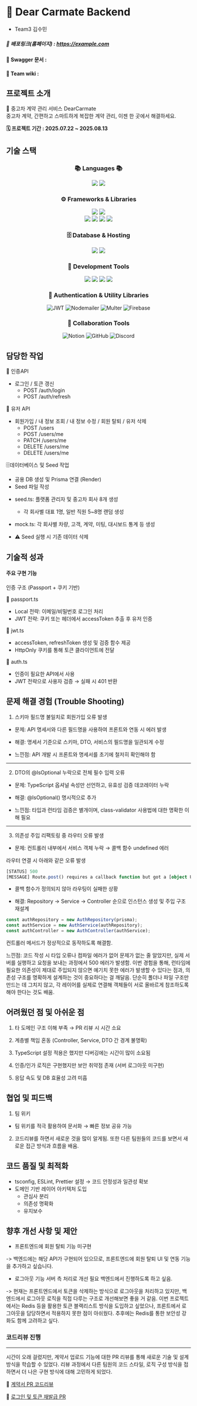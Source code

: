 # 🚗 Dear Carmate Backend
* Team3 김수민
##### 🔗 배포링크(홈페이지) : https://example.com
####  🔗 Swagger 문서 : 
####  🔗 Team wiki : 
## 프로젝트 소개

<p>
 🚗 중고차 계약 관리 서비스 DearCarmate<br/>
     중고차 계약, 간편하고 스마트하게
     복잡한 계약 관리, 이젠 한 곳에서 해결하세요.
</p>


<p>
<strong>🗓️ 프로젝트 기간 : 2025.07.22 ~ 2025.08.13</strong>
</p>

## 기술 스택

<h3 align="center"><b>📚 Languages 📚</b></h3>

<p align="center"> <img src="https://img.shields.io/badge/TypeScript-3178C6?style=for-the-badge&logo=typescript&logoColor=white" /> 
<img src="https://img.shields.io/badge/Node.js-339933?style=for-the-badge&logo=node.js&logoColor=white" /> </p>

<h3 align="center"><b>⚙️ Frameworks & Libraries</b></h3>

<p align="center"> <img src="https://img.shields.io/badge/Express-000000?style=for-the-badge&logo=express&logoColor=white" /> <img src="https://img.shields.io/badge/Prisma-2D3748?style=for-the-badge&logo=prisma&logoColor=white" /><br/>  <img src="https://img.shields.io/badge/Passport-34E27A?style=for-the-badge&logo=passport&logoColor=white" /> <img src="https://img.shields.io/badge/Swagger-85EA2D?style=for-the-badge&logo=swagger&logoColor=black" /> <img src="https://img.shields.io/badge/ESLint-4B32C3?style=for-the-badge&logo=eslint&logoColor=white" /> <img src="https://img.shields.io/badge/Prettier-F7B93E?style=for-the-badge&logo=prettier&logoColor=black" /> </p>

<h3 align="center"><b>🗄️ Database & Hosting</b></h3>

<p align="center"> <img src="https://img.shields.io/badge/PostgreSQL-4169E1?style=for-the-badge&logo=postgresql&logoColor=white" /> <img src="https://img.shields.io/badge/Render-0099E5?style=for-the-badge&logo=render&logoColor=white" /> </p>

<h3 align="center"><b>🔧 Development Tools </b></h3>

<p align="center"> <img src="https://img.shields.io/badge/GitHub-181717?style=for-the-badge&logo=github&logoColor=white" /> <img src="https://img.shields.io/badge/Nodemon-76D04B?style=for-the-badge&logo=nodemon&logoColor=white" /> <img src="https://img.shields.io/badge/TS Node-3178C6?style=for-the-badge&logo=ts-node&logoColor=white" /> <img src="https://img.shields.io/badge/Dotenv-ECD53F?style=for-the-badge&logo=dotenv&logoColor=black" /> </p>


<h3 align="center"><b>🔐 Authentication & Utility Libraries </b></h3>
<p align="center">
  <img src="https://img.shields.io/badge/JWT-000000?style=for-the-badge&logo=JSON%20web%20tokens&logoColor=white" alt="JWT" />
  <img src="https://img.shields.io/badge/Nodemailer-009966?style=for-the-badge&logo=gmail&logoColor=white" alt="Nodemailer" />
  <img src="https://img.shields.io/badge/Multer-1E90FF?style=for-the-badge&logo=files&logoColor=white" alt="Multer" />
  <img src="https://img.shields.io/badge/Firebase-FFCA28?style=for-the-badge&logo=firebase&logoColor=black" alt="Firebase" />
</p>

<h3 align="center"><b> 🤝 Collaboration Tools </b></h3>
<p align="center"> <img src="https://img.shields.io/badge/Notion-000000?style=for-the-badge&logo=notion&logoColor=white" alt="Notion" /> <img src="https://img.shields.io/badge/GitHub-181717?style=for-the-badge&logo=github&logoColor=white" alt="GitHub" /> <img src="https://img.shields.io/badge/Discord-5865F2?style=for-the-badge&logo=discord&logoColor=white" alt="Discord" /> </p>

## 담당한 작업

 🔐 인증API 
 * 로그인 / 토큰 갱신 
   * POST /auth/login 
   * POST /auth/refresh

 👤 유저 API 
 * 회원가입 /  내 정보 조회 /  내  정보 수정 / 회원 탈퇴 / 유저 삭제
   * POST /users
   * POST /users/me
   * PATCH /users/me
   * DELETE /users/me
   * DELETE /users/me

🗄️데이터베이스 및 Seed 작업
 - 공용 DB 생성 및 Prisma 연결 (Render)
- Seed 파일 작성
 * seed.ts: 플랫폼 관리자 및 중고차 회사 8개 생성
   * 각 회사별 대표 1명, 일반 직원 5~8명 랜덤 생성
  * mock.ts: 각 회사별 차량, 고객, 계약, 미팅, 대시보드 통계 등 생성
  
   * ⚠️ Seed 실행 시 기존 데이터 삭제


## 기술적 성과 

#### 주요 구현 기능

 인증 구조 (Passport + 쿠키 기반)

📁  passport.ts
- Local 전략: 이메일/비밀번호 로그인 처리
- JWT 전략: 쿠키 또는 헤더에서 accessToken 추출 후 유저 인증

📁 jwt.ts
- accessToken, refreshToken 생성 및 검증 함수 제공
- HttpOnly 쿠키를 통해 토큰 클라이언트에 전달

📁 auth.ts
- 인증이 필요한 API에서 사용
- JWT 전략으로 사용자 검증 → 실패 시 401 반환

## 문제 해결 경험 (Trouble Shooting)

1. 스키마 필드명 불일치로 회원가입 오류 발생

* 문제: API 명세서와 다른 필드명을 사용하여 프론트와 연동 시 에러 발생

* 해결: 명세서 기준으로 스키마, DTO, 서비스의 필드명을 일관되게 수정

* 느낀점: API 개발 시 프론트와 명세서를 초기에 철저히 확인해야 함
----
2. DTO의 @IsOptional 누락으로 전체 필수 입력 오류
* 문제: TypeScript 옵셔널 속성만 선언하고, 유효성 검증 데코레이터 누락

* 해결: @IsOptional() 명시적으로 추가

* 느낀점: 타입과 런타임 검증은 별개이며, class-validator 사용법에 대한 명확한 이해 필요
---
3.  의존성 주입 리팩토링 중 라우터 오류 발생
* 문제: 컨트롤러 내부에서 서비스 객체 누락 → 콜백 함수 undefined 에러

라우터 연결 시 아래와 같은 오류 발생
```ts
[STATUS] 500
[MESSAGE] Route.post() requires a callback function but got a [object Undefined]
```
 * 콜백 함수가 정의되지 않아 라우팅이 실패한 상황

* 해결: Repository → Service → Controller 순으로 인스턴스 생성 및 주입 구조 재설계

```ts
const authRepository = new AuthRepository(prisma);
const authService = new AuthService(authRepository);
const authController = new AuthController(authService);
```
컨트롤러 메서드가 정상적으로 동작하도록 해결함.

느낀점:
코드 작성 시 타입 오류나 컴파일 에러가 없어 문제가 없는 줄 알았지만, 실제 서버를 실행하고 요청을 보내는 과정에서 500 에러가 발생함.
이번 경험을 통해, 런타임에 필요한 의존성이 제대로 주입되지 않으면 예기치 못한 에러가 발생할 수 있다는 점과, 의존성 구조를 명확하게 설계하는 것이 중요하다는 걸 깨달음.
단순히 폴더나 파일 구조만 만드는 데 그치지 않고, 각 레이어를 실제로 연결해 객체들이 서로 올바르게 참조하도록 해야 한다는 것도 배움.

## 어려웠던 점 및 아쉬운 점
1. 타 도메인 구조 이해 부족 → PR 리뷰 시 시간 소요

2. 계층별 책임 혼동 (Controller, Service, DTO 간 경계 불명확) 

3. TypeScript 설정 적용은 했지만 디버깅에는 시간이 많이 소요됨

4. 인증/인가 로직은 구현했지만 보안 취약점 존재 (서버 로그아웃 미구현)

5. 응답 속도 및 DB 효율성 고려 미흡

## 협업 및 피드백
1. 팀 위키
- 팀 위키를 적극 활용하여 문서화 → 빠른 정보 공유 가능

2. 코드리뷰를 하면서 새로운 것을 많이 알게됨. 또한 다른 팀원들의 코드를 보면서 새로운 접근 방식과 흐름을 배움.

## 코드 품질 및 최적화
- tsconfig, ESLint, Prettier 설정 → 코드 안정성과 일관성 확보
- 도메인 기반 레이어 아키텍처 도입
  * 관심사 분리
  * 의존성 명확화
  * 유지보수

 ## 향후 개선 사항 및 제안

- 프론트엔드에 회원 탈퇴 기능 미구현

-> 백엔드에는 해당 API가 구현되어 있으므로, 프론트엔드에 회원 탈퇴 UI 및 연동 기능을 추가하고 싶습니다.

- 로그아웃 기능 서버 측 처리로 개선 필요 백엔드에서 진행하도록 하고 싶음.

-> 현재는 프론트엔드에서 토큰을 삭제하는 방식으로 로그아웃을 처리하고 있지만, 백엔드에서 로그아웃 로직을 직접 다루는 구조로 개선해보면 좋을 거 같음.
이번 프로젝트에서는 Redis 등을 활용한 토큰 블랙리스트 방식을 도입하고 싶었으나, 프론트에서 로그아웃을 담당하면서 적용하지 못한 점이 아쉬웠다. 추후에는 Redis를 통한 보안성 강화도 함께 고려하고 싶다.

### 코드리뷰 진행 
---
시간이 오래 걸렸지만, 계약서 업로드 기능에 대한 PR 리뷰를 통해 새로운 기술 및 설계 방식을 학습할 수 있었다. 리뷰 과정에서 다른 팀원의 코드 스타일, 로직 구성 방식을 접하면서 더 나은 구현 방식에 대해 고민하게 되었다.

🔗 [계약서 PR 코드리뷰](https://github.com/nb02-DearCarmate-team03/Dear_Carmate_be/pull/73)

🔗 [로그인 및 토큰 재발급 PR](https://github.com/nb02-DearCarmate-team03/Dear_Carmate_be/pull/32)